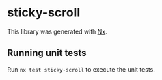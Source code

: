 # sticky-scroll

This library was generated with [Nx](https://nx.dev).

## Running unit tests

Run `nx test sticky-scroll` to execute the unit tests.
